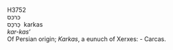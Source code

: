 <body>
  <p>H3752<br>  כּרכּס  <br> כַּרכַּס  ‎  karkas  <br><i>kar-kas‘ </i><br>Of Persian origin; <i>Karkas</i>, a eunuch of Xerxes: - Carcas.<br></p>
 </body>